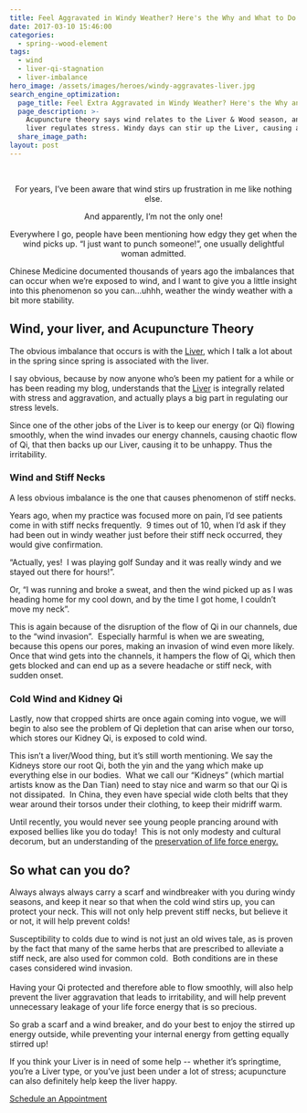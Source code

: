 ```yaml
---
title: Feel Aggravated in Windy Weather? Here's the Why and What to Do!
date: 2017-03-10 15:46:00
categories:
  - spring--wood-element
tags:
  - wind
  - liver-qi-stagnation
  - liver-imbalance
hero_image: /assets/images/heroes/windy-aggravates-liver.jpg
search_engine_optimization:
  page_title: Feel Extra Aggravated in Windy Weather? Here's the Why and What to Do!
  page_description: >-
    Acupuncture theory says wind relates to the Liver & Wood season, and the
    liver regulates stress. Windy days can stir up the Liver, causing agitation!
  share_image_path:
layout: post
---
```


<div style="text-align: center;"><p class="align-to-left">&nbsp;</p><p class="align-to-left">For years, I&rsquo;ve been aware that wind stirs up frustration in me like nothing else.</p><p class="align-to-left">And apparently, I&rsquo;m not the only one!</p><p class="align-to-left">Everywhere I go, people have been mentioning how edgy they get when the wind picks up. &ldquo;I just want to punch someone!&rdquo;, one usually delightful woman admitted.</p></div>

<div><p>Chinese Medicine documented thousands of years ago the imbalances that can occur when we&rsquo;re exposed to wind, and I want to give you a little insight into this phenomenon so you can&hellip;uhhh, weather the windy weather with a bit more stability.</p><h2>Wind, your liver, and Acupuncture Theory</h2><p>The obvious imbalance that occurs is with the <a data-cms-editor-link-style="undefined" href="/2018/03/10/wood-element-spring-acupuncture-theory-video-tips-to-keep-your-wood-element-balanced-as-we-head-into-spring/">Liver</a>, which I talk a lot about in the spring since spring is associated with the liver.&nbsp;</p><p>I say obvious, because by now anyone who&rsquo;s been my patient for a while or has been reading my blog, understands that the <a data-cms-editor-link-style="undefined" href="/2018/03/15/ready-set-wood-season-tips-for-staying-balanced-in-spring/">Liver</a> is integrally related with stress and aggravation, and actually plays a big part in regulating our stress levels.&nbsp;</p><p>Since one of the other jobs of the Liver is to keep our energy (or Qi) flowing smoothly, when the wind invades our energy channels, causing chaotic flow of Qi, that then backs up our Liver, causing it to be unhappy. Thus the irritability.</p><h3>Wind and Stiff Necks</h3><p>A less obvious imbalance is the one that causes phenomenon of stiff necks.</p><p>Years ago, when my practice was focused more on pain, I&rsquo;d see patients come in with stiff necks frequently.&nbsp; 9 times out of 10, when I&rsquo;d ask if they had been out in windy weather just before their stiff neck occurred, they would give confirmation.</p><p>&ldquo;Actually, yes!&nbsp; I was playing golf Sunday and it was really windy and we stayed out there for hours!&rdquo;.&nbsp;</p><p>Or, &ldquo;I was running and broke a sweat, and then the wind picked up as I was heading home for my cool down, and by the time I got home, I couldn&rsquo;t move my neck&rdquo;.&nbsp;</p><p>This is again because of the disruption of the flow of Qi in our channels, due to the &ldquo;wind invasion&rdquo;.&nbsp; Especially harmful is when we are sweating, because this opens our pores, making an invasion of wind even more likely. Once that wind gets into the channels, it hampers the flow of Qi, which then gets blocked and can end up as a severe headache or stiff neck, with sudden onset.</p><h3>Cold Wind and Kidney Qi</h3><p>Lastly, now that cropped shirts are once again coming into vogue, we will begin to also see the problem of Qi depletion that can arise when our torso, which stores our Kidney Qi, is exposed to cold wind.</p><p>This isn&rsquo;t a liver/Wood thing, but it&rsquo;s still worth mentioning. We say the Kidneys store our root Qi, both the yin and the yang which make up everything else in our bodies.&nbsp; What we call our &ldquo;Kidneys&rdquo; (which martial artists know as the Dan Tian) need to stay nice and warm so that our Qi is not dissipated.&nbsp; In China, they even have special wide cloth belts that they wear around their torsos under their clothing, to keep their midriff warm.</p><p>Until recently, you would never see young people prancing around with exposed bellies like you do today!&nbsp; This is not only modesty and cultural decorum, but an understanding of the <a href="http://www.wisdomwaysacupuncture.com/2017/12/29/is-your-jing-depleted/">preservation of life force energy.</a></p><h2>So what can you do?</h2><p>Always always always carry a scarf and windbreaker with you during windy seasons, and keep it near so that when the cold wind stirs up, you can protect your neck. This will not only help prevent stiff necks, but believe it or not, it will help prevent colds!&nbsp;</p><p>Susceptibility to colds due to wind is not just an old wives tale, as is proven by the fact that many of the same herbs that are prescribed to alleviate a stiff neck, are also used for common cold.&nbsp; Both conditions are in these cases considered wind invasion.<br /><br />Having your Qi protected and therefore able to flow smoothly, will also help prevent the liver aggravation that leads to irritability, and will help prevent unnecessary leakage of your life force energy that is so precious.</p><p>So grab a scarf and a wind breaker, and do your best to enjoy the stirred up energy outside, while preventing your internal energy from getting equally stirred up!</p><p>If you think your Liver is in need of some help -- whether it&rsquo;s springtime, you&rsquo;re a Liver type, or you&rsquo;ve just been under a lot of stress; acupuncture can also definitely help keep the liver happy.</p><p class="align-to-center"><a class="call-to-action" data-cms-editor-link-style="undefined" href="/make-an-appointment/">Schedule an Appointment</a></p></div>